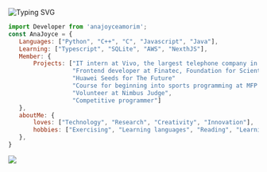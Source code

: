

![Typing SVG](https://readme-typing-svg.herokuapp.com?font=Roboto+Mill+Goudy&size=30&pause=1000&color=FF69B4&width=435&lines=Let's+code!)

<!-- Javascript (descrição pessoal) -->
 ```js
import Developer from 'anajoyceamorim';
const AnaJoyce = {
    Languages: ["Python", "C++", "C", "Javascript", "Java"],
    Learning: ["Typescript", "SQLite", "AWS", "NexthJS"],
    Member: {
        Projects: ["IT intern at Vivo, the largest telephone company in Latin America"
                   "Frontend developer at Finatec, Foundation for Scientific and Technological Enterprises"
                   "Huawei Seeds for The Future"
                   "Course for beginning into sports programming at MFP (Brazilian Women Programming Marathon)",
                   "Volunteer at Nimbus Judge",
                   "Competitive programmer"]        
    },
    aboutMe: {
        loves: ["Technology", "Research", "Creativity", "Innovation"],
        hobbies: ["Exercising", "Learning languages", "Reading", "Learning"],
    },
}

```
  <!-- Ranking de Linguagens -->
<a href=""> <img align="center" src="https://github-readme-stats-sigma-five.vercel.app/api/top-langs/?username=anajoyceamorim&layout=compact&langs_count=15&theme=dracula&line_height=40&hide=css"/> </a>
